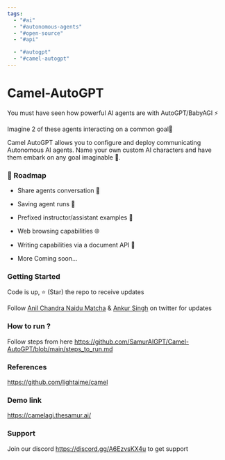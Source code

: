 ```yaml
---
tags:
  - "#ai"
  - "#autonomous-agents"
  - "#open-source"
  - "#api"

  - "#autogpt"
  - "#camel-autogpt"
---
```

# Camel-AutoGPT

You must have seen how powerful AI agents are with AutoGPT/BabyAGI ⚡️

Imagine 2 of these agents interacting on a common goal🤯

Camel AutoGPT allows you to configure and deploy communicating Autonomous AI agents. Name your own custom AI characters and have them embark on any goal imaginable 🚀.

### 🎉 Roadmap

* Share agents conversation 🔗

* Saving agent runs 💾

* Prefixed instructor/assistant examples 🧠

* Web browsing capabilities 🌐

* Writing capabilities via a document API 📄

* More Coming soon...

### Getting Started

Code is up, ⭐ (Star) the repo to receive updates

Follow [Anil Chandra Naidu Matcha](https://twitter.com/matchaman11) & [Ankur Singh](https://twitter.com/ankur_maker) on twitter for updates

### How to run ?

Follow steps from here https://github.com/SamurAIGPT/Camel-AutoGPT/blob/main/steps_to_run.md

### References

https://github.com/lightaime/camel

### Demo link

https://camelagi.thesamur.ai/

### Support

Join our discord https://discord.gg/A6EzvsKX4u to get support
